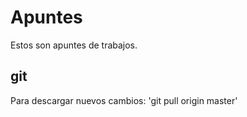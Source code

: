 # Apuntes

Estos son apuntes de trabajos.

## git

Para descargar nuevos cambios: 'git pull origin master'
